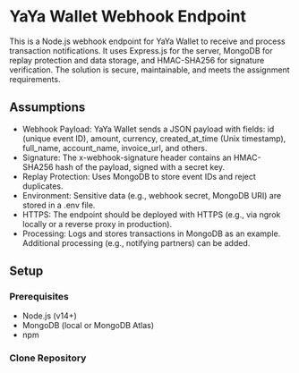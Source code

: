 # YaYa Wallet Webhook Endpoint

This is a Node.js webhook endpoint for YaYa Wallet to receive and process transaction notifications. It uses Express.js for the server, MongoDB for replay protection and data storage, and HMAC-SHA256 for signature verification. The solution is secure, maintainable, and meets the assignment requirements.

## Assumptions

* Webhook Payload: YaYa Wallet sends a JSON payload with fields: id (unique event ID), amount, currency, created_at_time (Unix timestamp), full_name, account_name, invoice_url, and others.
* Signature: The x-webhook-signature header contains an HMAC-SHA256 hash of the payload, signed with a secret key.
* Replay Protection: Uses MongoDB to store event IDs and reject duplicates.
* Environment: Sensitive data (e.g., webhook secret, MongoDB URI) are stored in a .env file.
* HTTPS: The endpoint should be deployed with HTTPS (e.g., via ngrok locally or a reverse proxy in production).
* Processing: Logs and stores transactions in MongoDB as an example. Additional processing (e.g., notifying partners) can be added.

## Setup

### Prerequisites

* Node.js (v14+)
* MongoDB (local or MongoDB Atlas)
* npm

### Clone Repository

